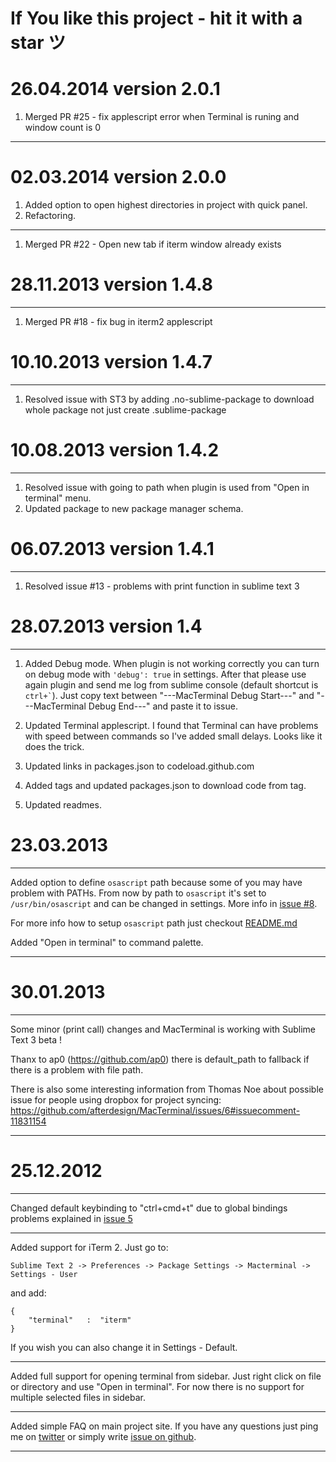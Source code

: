 # If You like this project - hit it with a star ツ

# 26.04.2014 version 2.0.1

1. Merged PR #25 - fix applescript error when Terminal is runing and window count is 0

---

# 02.03.2014 version 2.0.0

1. Added option to open highest directories in project with quick panel.
2. Refactoring.

---

1. Merged PR #22 - Open new tab if iterm window already exists

# 28.11.2013 version 1.4.8

---

1. Merged PR #18 - fix bug in iterm2 applescript

# 10.10.2013 version 1.4.7

---

1. Resolved issue with ST3 by adding .no-sublime-package to download whole package not just create .sublime-package


# 10.08.2013 version 1.4.2

---

1. Resolved issue with going to path when plugin is used from "Open in terminal" menu.
2. Updated package to new package manager schema.

# 06.07.2013 version 1.4.1

---

1. Resolved issue #13 - problems with print function in sublime text 3

# 28.07.2013 version 1.4

---

1. Added Debug mode.
    When plugin is not working correctly you can turn on debug mode with ```'debug': true``` in settings.
    After that please use again plugin and send me log from sublime console (default shortcut is ``` ctrl+` ```).
    Just copy text between "---MacTerminal Debug Start---" and "---MacTerminal Debug End---" and paste it to issue.

2. Updated Terminal applescript.
    I found that Terminal can have problems with speed between commands so I've added small delays.
    Looks like it does the trick.

3. Updated links in packages.json to codeload.github.com

4. Added tags and updated packages.json to download code from tag.

5. Updated readmes.

# 23.03.2013

---

Added option to define ``` osascript ``` path because some of you may have problem with PATHs.
From now by path to ``` osascript ``` it's set to ``` /usr/bin/osascript ``` and can be changed in settings.
More info in [issue #8](https://github.com/afterdesign/MacTerminal/issues/8).

For more info how to setup ``` osascript ``` path just checkout [README.md](https://github.com/afterdesign/MacTerminal)

Added "Open in terminal" to command palette.

---

# 30.01.2013

---

Some minor (print call) changes and MacTerminal is working with Sublime Text 3 beta !

Thanx to ap0 (https://github.com/ap0) there is default_path to fallback if there is a problem with file path.

There is also some interesting information from Thomas Noe
about possible issue for people using dropbox for project syncing:
https://github.com/afterdesign/MacTerminal/issues/6#issuecomment-11831154

---



# 25.12.2012

---

Changed default keybinding to "ctrl+cmd+t" due to global bindings problems
explained in [issue 5](https://github.com/afterdesign/MacTerminal/issues/5)

---

Added support for iTerm 2. Just go to:

```
Sublime Text 2 -> Preferences -> Package Settings -> Macterminal -> Settings - User
```

and add:

```
{
    "terminal"   :  "iterm"
}
```
If you wish you can also change it in Settings - Default.

---

Added full support for opening terminal from sidebar.
Just right click on file or directory and use "Open in terminal".
For now there is no support for multiple selected files in sidebar.

---

Added simple FAQ on main project site. If you have any questions just
ping me on [twitter](http://twitter.com/afterdeign) or
simply write [issue on github](https://github.com/afterdesign/MacTerminal/issues).

---
